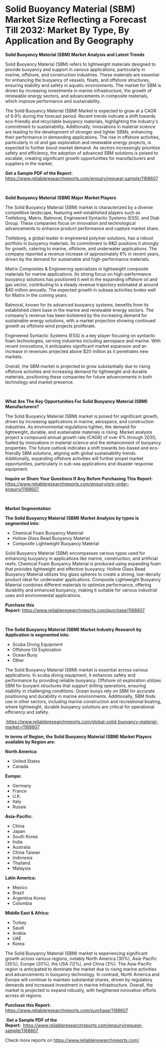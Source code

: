 <p><h1>Solid Buoyancy Material (SBM) Market Size Reflecting a Forecast Till 2032: Market By Type, By Application and By Geography</h1></p><p><strong>Solid Buoyancy Material (SBM) Market Analysis and Latest Trends</strong></p>
<p><p>Solid Buoyancy Material (SBM) refers to lightweight materials designed to provide buoyancy and support in various applications, particularly in marine, offshore, and construction industries. These materials are essential for enhancing the buoyancy of vessels, floats, and offshore structures, ensuring stability and safety in aquatic environments. The market for SBM is driven by increasing investments in marine infrastructure, the growth of renewable energy sectors, and advancements in composite materials, which improve performance and sustainability.</p><p>The Solid Buoyancy Material (SBM) Market is expected to grow at a CAGR of 6.9% during the forecast period. Recent trends indicate a shift towards eco-friendly and recyclable buoyancy materials, highlighting the industry's commitment to sustainability. Additionally, innovations in material science are leading to the development of stronger and lighter SBMs, enhancing their performance in demanding applications. The rise in offshore activities, particularly in oil and gas exploration and renewable energy projects, is expected to further boost market demand. As sectors increasingly prioritize safety and efficiency, the adoption of advanced SBM solutions is poised to escalate, creating significant growth opportunities for manufacturers and suppliers in the market.</p></p>
<p><strong>Get a Sample PDF of the Report:&nbsp;</strong> <a href="https://www.reliableresearchreports.com/enquiry/request-sample/1168607?utm_campaign=2030&utm_medium=2&utm_source=Github&utm_content=ia&utm_term=05022025&utm_id=solid-buoyancy-material-sbm">https://www.reliableresearchreports.com/enquiry/request-sample/1168607</a></p>
<p>&nbsp;</p>
<p><strong>Solid Buoyancy Material (SBM) Major Market Players</strong></p>
<p><p>The Solid Buoyancy Material (SBM) market is characterized by a diverse competitive landscape, featuring well-established players such as Trelleborg, Matrix, Balmoral, Engineered Syntactic Systems (ESS), and Diab Group. These companies focus on innovation and technological advancements to enhance product performance and capture market share.</p><p>Trelleborg, a global leader in engineered polymer solutions, has a robust portfolio in buoyancy materials. Its commitment to R&D positions it strongly for growth, catering to marine, offshore, and underwater applications. The company reported a revenue increase of approximately 6% in recent years, driven by the demand for sustainable and high-performance materials.</p><p>Matrix Composites & Engineering specializes in lightweight composite materials for marine applications. Its strong focus on high-performance buoyancy solutions has positioned it well in the expanding offshore oil and gas sector, contributing to a steady revenue trajectory estimated at around $40 million annually. The expected growth in subsea activities bodes well for Matrix in the coming years.</p><p>Balmoral, known for its advanced buoyancy systems, benefits from its established client base in the marine and renewable energy sectors. The company's revenue has been bolstered by the increasing demand for sustainable energy solutions, with a market projection showing continued growth as offshore wind projects proliferate.</p><p>Engineered Syntactic Systems (ESS) is a key player focusing on syntactic foam technologies, serving industries including aerospace and marine. With recent innovations, it anticipates significant market expansion and an increase in revenues projected above $20 million as it penetrates new markets.</p><p>Overall, the SBM market is projected to grow substantially due to rising offshore activities and increasing demand for lightweight and durable materials, positioning these companies for future advancements in both technology and market presence.</p></p>
<p>&nbsp;</p>
<p><strong>What Are The Key Opportunities For Solid Buoyancy Material (SBM) Manufacturers?</strong></p>
<p><p>The Solid Buoyancy Material (SBM) market is poised for significant growth, driven by increasing applications in marine, aerospace, and construction industries. As environmental regulations tighten, the demand for lightweight, durable, and sustainable materials is rising. Market analysts project a compound annual growth rate (CAGR) of over 6% through 2030, fueled by innovations in material science and the enhancement of buoyancy properties. The future outlook indicates a shift towards bio-based and eco-friendly SBM solutions, aligning with global sustainability trends. Additionally, expanding offshore activities will further propel market opportunities, particularly in sub-sea applications and disaster response equipment.</p></p>
<p><strong>Inquire or Share Your Questions If Any Before Purchasing This Report:</strong> <a href="https://www.reliableresearchreports.com/enquiry/pre-order-enquiry/1168607?utm_campaign=2030&utm_medium=2&utm_source=Github&utm_content=ia&utm_term=05022025&utm_id=solid-buoyancy-material-sbm">https://www.reliableresearchreports.com/enquiry/pre-order-enquiry/1168607</a></p>
<p>&nbsp;</p>
<p><strong>Market Segmentation</strong></p>
<p><strong>The Solid Buoyancy Material (SBM) Market Analysis by types is segmented into:</strong></p>
<p><ul><li>Chemical Foam Buoyancy Material</li><li>Hollow Glass Bead Buoyancy Material</li><li>Composite Lightweight Buoyancy Material</li></ul></p>
<p><p>Solid Buoyancy Material (SBM) encompasses various types used for enhancing buoyancy in applications like marine, construction, and artificial reefs. Chemical Foam Buoyancy Material is produced using expanding foam that provides lightweight and effective buoyancy. Hollow Glass Bead Buoyancy Material utilizes tiny glass spheres to create a strong, low-density product ideal for underwater applications. Composite Lightweight Buoyancy Material combines different materials to optimize performance, offering durability and enhanced buoyancy, making it suitable for various industrial uses and environmental applications.</p></p>
<p><strong>Purchase this Report:&nbsp;</strong><a href="https://www.reliableresearchreports.com/purchase/1168607?utm_campaign=2030&utm_medium=2&utm_source=Github&utm_content=ia&utm_term=05022025&utm_id=solid-buoyancy-material-sbm">https://www.reliableresearchreports.com/purchase/1168607</a></p>
<p>&nbsp;</p>
<p><strong>The Solid Buoyancy Material (SBM) Market Industry Research by Application is segmented into:</strong></p>
<p><ul><li>Scuba Diving Equipment</li><li>Offshore Oil Exploration</li><li>Ocean Buoy</li><li>Other</li></ul></p>
<p><p>The Solid Buoyancy Material (SBM) market is essential across various applications. In scuba diving equipment, it enhances safety and performance by providing reliable buoyancy. Offshore oil exploration utilizes SBM for buoyant structures that support drilling operations, ensuring stability in challenging conditions. Ocean buoys rely on SBM for accurate positioning and durability in marine environments. Additionally, SBM finds use in other sectors, including marine construction and recreational boating, where lightweight, durable buoyancy solutions are critical for operational efficiency and safety.</p></p>
<p><a href="https://www.reliableresearchreports.com/global-solid-buoyancy-material-market-r1168607?utm_campaign=2030&utm_medium=2&utm_source=Github&utm_content=ia&utm_term=05022025&utm_id=solid-buoyancy-material-sbm">&nbsp;https://www.reliableresearchreports.com/global-solid-buoyancy-material-market-r1168607</a></p>
<p><strong>In terms of Region, the Solid Buoyancy Material (SBM) Market Players available by Region are:</strong></p>
<p>
    <p> <strong> North America: </strong>
        <ul>
            <li>United States</li>
            <li>Canada</li>
        </ul>
        </p> 
    <p> <strong> Europe: </strong>
        <ul>
            <li>Germany</li>
            <li>France</li>
            <li>U.K.</li>
            <li>Italy</li>
            <li>Russia</li>
        </ul>
        </p> 
    <p> <strong> Asia-Pacific: </strong>
        <ul>
            <li>China</li>
            <li>Japan</li>
            <li>South Korea</li>
            <li>India</li>
            <li>Australia</li>
            <li>China Taiwan</li>
            <li>Indonesia</li>
            <li>Thailand</li>
            <li>Malaysia</li>
        </ul>
        </p> 
    <p> <strong> Latin America: </strong>
        <ul>
            <li>Mexico</li>
            <li>Brazil</li>
            <li>Argentina Korea</li>
            <li>Colombia</li>
        </ul>
        </p> 
    <p> <strong> Middle East & Africa: </strong>
        <ul>
            <li>Turkey</li>
            <li>Saudi</li>
            <li>Arabia</li>
            <li>UAE</li>
            <li>Korea</li>
        </ul>
    </p>
    </p>
<p><p>The Solid Buoyancy Material (SBM) market is experiencing significant growth across various regions, notably North America (30%), Asia-Pacific (35%), Europe (20%), the USA (12%), and China (3%). The Asia-Pacific region is anticipated to dominate the market due to rising marine activities and advancements in buoyancy technology. In contrast, North America and Europe will continue to maintain substantial shares, driven by regulatory demands and increased investment in marine infrastructure. Overall, the market is projected to expand robustly, with heightened innovation efforts across all regions.</p></p>
<p><strong>Purchase this Report: </strong><a href="https://www.reliableresearchreports.com/purchase/1168607?utm_campaign=2030&utm_medium=2&utm_source=Github&utm_content=ia&utm_term=05022025&utm_id=solid-buoyancy-material-sbm">https://www.reliableresearchreports.com/purchase/1168607</a></p>
<p>&nbsp;<strong>Get a Sample PDF of the Report:&nbsp;&nbsp;</strong><a href="https://www.reliableresearchreports.com/enquiry/request-sample/1168607?utm_campaign=2030&utm_medium=2&utm_source=Github&utm_content=ia&utm_term=05022025&utm_id=solid-buoyancy-material-sbm">https://www.reliableresearchreports.com/enquiry/request-sample/1168607</a></p>
<p><strong></strong></p>
<p>Check more reports on <a href="https://www.reliableresearchreports.com/?utm_campaign=2030&utm_medium=2&utm_source=Github&utm_content=ia&utm_term=05022025&utm_id=solid-buoyancy-material-sbm">https://www.reliableresearchreports.com/</a></p>